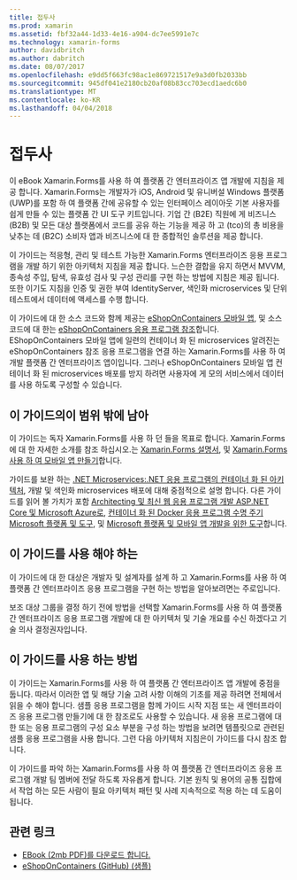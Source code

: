 ```yaml
---
title: 접두사
ms.prod: xamarin
ms.assetid: fbf32a44-1d33-4e16-a904-dc7ee5991e7c
ms.technology: xamarin-forms
author: davidbritch
ms.author: dabritch
ms.date: 08/07/2017
ms.openlocfilehash: e9dd5f663fc98ac1e869721517e9a3d0fb2033bb
ms.sourcegitcommit: 945df041e2180cb20af08b83cc703ecd1aedc6b0
ms.translationtype: MT
ms.contentlocale: ko-KR
ms.lasthandoff: 04/04/2018
---
```

# <a name="preface"></a>접두사

이 eBook Xamarin.Forms를 사용 하 여 플랫폼 간 엔터프라이즈 앱 개발에 지침을 제공 합니다. Xamarin.Forms는 개발자가 iOS, Android 및 유니버설 Windows 플랫폼 (UWP)를 포함 하 여 플랫폼 간에 공유할 수 있는 인터페이스 레이아웃 기본 사용자를 쉽게 만들 수 있는 플랫폼 간 UI 도구 키트입니다. 기업 간 (B2E) 직원에 게 비즈니스 (B2B) 및 모든 대상 플랫폼에서 코드를 공유 하는 기능을 제공 하 고 (tco)의 총 비용을 낮추는 데 (B2C) 소비자 앱과 비즈니스에 대 한 종합적인 솔루션을 제공 합니다.

이 가이드는 적응형, 관리 및 테스트 가능한 Xamarin.Forms 엔터프라이즈 응용 프로그램을 개발 하기 위한 아키텍처 지침을 제공 합니다. 느슨한 결합을 유지 하면서 MVVM, 종속성 주입, 탐색, 유효성 검사 및 구성 관리를 구현 하는 방법에 지침은 제공 됩니다. 또한 이기도 지침을 인증 및 권한 부여 IdentityServer, 색인화 microservices 및 단위 테스트에서 데이터에 액세스를 수행 합니다.

이 가이드에 대 한 소스 코드와 함께 제공는 [eShopOnContainers 모바일 앱](https://github.com/dotnet-architecture/eShopOnContainers/tree/master/src/Mobile), 및 소스 코드에 대 한는 [eShopOnContainers 응용 프로그램 참조](https://github.com/dotnet-architecture/eShopOnContainers)합니다. EShopOnContainers 모바일 앱에 일련의 컨테이너 화 된 microservices 알려진는 eShopOnContainers 참조 응용 프로그램을 연결 하는 Xamarin.Forms를 사용 하 여 개발 플랫폼 간 엔터프라이즈 앱이입니다. 그러나 eShopOnContainers 모바일 앱 컨테이너 화 된 microservices 배포를 방지 하려면 사용자에 게 모의 서비스에서 데이터를 사용 하도록 구성할 수 있습니다.

## <a name="whats-left-out-of-this-guides-scope"></a>이 가이드의이 범위 밖에 남아

이 가이드는 독자 Xamarin.Forms를 사용 하 던 들을 목표로 합니다. Xamarin.Forms에 대 한 자세한 소개를 참조 하십시오.는 [Xamarin.Forms 설명서](~/xamarin-forms/index.yml), 및 [Xamarin.Forms 사용 하 여 모바일 앱 만들기](https://aka.ms/xamebook)합니다.

가이드를 보완 하는 [.NET Microservices:.NET 응용 프로그램의 컨테이너 화 된 아키텍처](https://aka.ms/microservicesebook), 개발 및 색인화 microservices 배포에 대해 중점적으로 설명 합니다. 다른 가이드를 읽어 볼 가치가 포함 [Architecting 및 최신 웹 응용 프로그램 개발 ASP.NET Core 및 Microsoft Azure로](http://aka.ms/WebAppEbook), [컨테이너 화 된 Docker 응용 프로그램 수명 주기 Microsoft 플랫폼 및 도구](http://aka.ms/dockerlifecycleebook), 및 [Microsoft 플랫폼 및 모바일 앱 개발을 위한 도구](http://aka.ms/MobAppDev/StndPDF)합니다.

## <a name="who-should-use-this-guide"></a>이 가이드를 사용 해야 하는

이 가이드에 대 한 대상은 개발자 및 설계자를 설계 하 고 Xamarin.Forms를 사용 하 여 플랫폼 간 엔터프라이즈 응용 프로그램을 구현 하는 방법을 알아보려면는 주로입니다.

보조 대상 그룹을 결정 하기 전에 방법을 선택할 Xamarin.Forms를 사용 하 여 플랫폼 간 엔터프라이즈 응용 프로그램 개발에 대 한 아키텍처 및 기술 개요를 수신 하겠다고 기술 의사 결정권자입니다.

## <a name="how-to-use-this-guide"></a>이 가이드를 사용 하는 방법

이 가이드는 Xamarin.Forms를 사용 하 여 플랫폼 간 엔터프라이즈 앱 개발에 중점을 둡니다. 따라서 이러한 앱 및 해당 기술 고려 사항 이해의 기초를 제공 하려면 전체에서 읽을 수 해야 합니다. 샘플 응용 프로그램을 함께 가이드 시작 지점 또는 새 엔터프라이즈 응용 프로그램 만들기에 대 한 참조로도 사용할 수 있습니다. 새 응용 프로그램에 대 한 또는 응용 프로그램의 구성 요소 부분을 구성 하는 방법을 보려면 템플릿으로 관련된 샘플 응용 프로그램을 사용 합니다. 그런 다음 아키텍처 지침은이 가이드를 다시 참조 합니다.

이 가이드를 파악 하는 Xamarin.Forms를 사용 하 여 플랫폼 간 엔터프라이즈 응용 프로그램 개발 팀 멤버에 전달 하도록 자유롭게 합니다. 기본 원칙 및 용어의 공통 집합에서 작업 하는 모든 사람이 필요 아키텍처 패턴 및 사례 지속적으로 적용 하는 데 도움이 됩니다.


## <a name="related-links"></a>관련 링크

- [EBook (2mb PDF)를 다운로드 합니다.](https://aka.ms/xamarinpatternsebook)
- [eShopOnContainers (GitHub) (샘플)](https://github.com/dotnet-architecture/eShopOnContainers)
